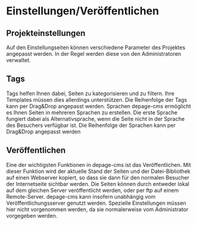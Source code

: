 Einstellungen/Veröffentlichen
=============================


Projekteinstellungen
--------------------

Auf den Einstellungseiten können verschiedene Parameter des Projektes angepasst werden. In der Regel werden diese von den Administratoren verwaltet.


Tags
----

Tags helfen Ihnen dabei, Seiten zu kategorisieren und zu filtern. Ihre Templates müssen dies allerdings unterstützen. Die Reihenfolge der Tags kann per Drag&Drop angepasst werden.
Sprachen
depage-cms ermöglicht es Ihnen Seiten in mehreren Sprachen zu erstellen. Die erste Sprache fungiert dabei als Alternativsprache, wenn die Seite nicht in der Sprache des Besuchers verfügbar ist. Die Reihenfolge der Sprachen kann per Drag&Drop angepasst werden


Veröffentlichen
---------------

Eine der wichtigsten Funktionen in depage-cms ist das Veröffentlichen. Mit dieser Funktion wird der aktuelle Stand der Seiten und der Datei-Bibliothek auf einen Webserver kopiert, so dass sie dann für den normalen Besucher der Internetseite sichtbar werden.
Die Seiten können durch entweder lokal auf dem gleichen Server veröffentlicht werden, oder per ftp auf einem Remote-Server. depage-cms kann insofern unabhängig vom Veröffentlichungsserver genutzt werden.
Spezielle Einstellungen müssen hier nicht vorgenommen werden, da sie normalerweise vom Administrator vorgegeben werden.


